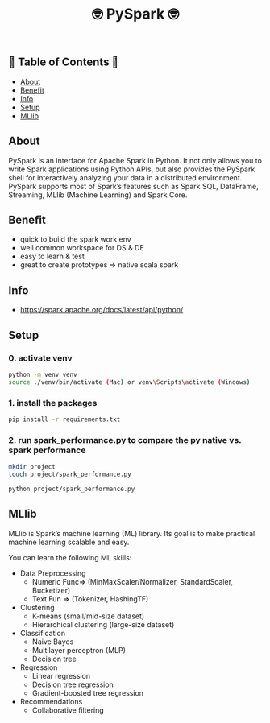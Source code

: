 <h1 align="center">🤓 PySpark 🤓 </h1> <br>
<h2>🐍 Table of Contents 🐍</h2>

- [About](#about)
- [Benefit](#benefit)
- [Info](#info)
- [Setup](#setup)
- [MLlib](#MLlib)

## About
PySpark is an interface for Apache Spark in Python.
It not only allows you to write Spark applications using Python APIs, but also provides the PySpark shell for interactively analyzing your data in a distributed environment. PySpark supports most of Spark’s features such as Spark SQL, DataFrame, Streaming, MLlib (Machine Learning) and Spark Core.


## Benefit
- quick to build the spark work env
- well common workspace for DS & DE
- easy to learn & test
- great to create prototypes => native scala spark

## Info
- https://spark.apache.org/docs/latest/api/python/

## Setup
### 0. activate venv
```bash
python -m venv venv
source ./venv/bin/activate (Mac) or venv\Scripts\activate (Windows)
```

### 1. install the packages

```bash
pip install -r requirements.txt
```

### 2. run spark_performance.py to compare the py native vs. spark performance

```bash
mkdir project
touch project/spark_performance.py
```

```bash
python project/spark_performance.py
```

## MLlib
MLlib is Spark’s machine learning (ML) library. 
Its goal is to make practical machine learning scalable and easy. 

You can learn the following ML skills:
 - Data Preprocessing
   - Numeric Func=> (MinMaxScaler/Normalizer, StandardScaler, Bucketizer)
   - Text Fun => (Tokenizer, HashingTF)
 - Clustering
   - K-means (small/mid-size dataset)
   - Hierarchical clustering (large-size dataset)
 - Classification
   - Naive Bayes
   - Multilayer perceptron (MLP)
   - Decision tree
 - Regression
   - Linear regression
   - Decision tree regression
   - Gradient-boosted tree regression
 - Recommendations
   - Collaborative filtering